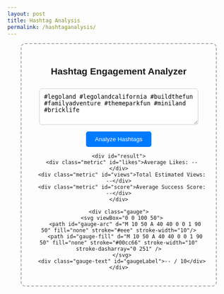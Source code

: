 ```yaml
---
layout: post
title: Hashtag Analysis
permalink: /hashtaganalysis/
---
```


<html lang="en">
<head>
  <meta charset="UTF-8" />
  <meta name="viewport" content="width=device-width, initial-scale=1.0"/>
  <title>Hashtag Engagement Analyzer</title>
  <style>
    .container {
      width: 400px;
      margin: auto;
      text-align: center;
      border: 2px dashed #aaa;
      padding: 20px;
      border-radius: 10px;
      font-family: Arial, sans-serif;
    }
    textarea {
      width: 90%;
      padding: 10px;
      margin-top: 10px;
      border-radius: 5px;
      border: 1px solid #ccc;
    }
    button {
      margin-top: 15px;
      padding: 10px 20px;
      border-radius: 5px;
      background-color: #007bff;
      color: white;
      border: none;
      cursor: pointer;
    }
    #result {
      margin-top: 20px;
      font-size: 16px;
    }
    .metric {
      margin-top: 10px;
    }

    .gauge {
      position: relative;
      width: 200px;
      height: 100px;
      margin: 30px auto 10px;
    }
    .gauge svg {
      width: 100%;
      height: 100%;
    }
    .gauge-text {
      font-size: 20px;
      font-weight: bold;
      position: absolute;
      top: 55px;
      left: 50%;
      transform: translateX(-50%);
    }
  </style>
</head>

<body>
  <div class="container">
    <h2>Hashtag Engagement Analyzer</h2>
    <textarea id="hashtagInput" rows="4">#legoland #legolandcalifornia #buildthefun #familyadventure #themeparkfun #miniland #bricklife</textarea>
    <br />
    <button onclick="analyzeHashtags()">Analyze Hashtags</button>

    <div id="result">
      <div class="metric" id="likes">Average Likes: --</div>
      <div class="metric" id="views">Total Estimated Views: --</div>
      <div class="metric" id="score">Average Success Score: --</div>
    </div>

    <div class="gauge">
      <svg viewBox="0 0 100 50">
        <path id="gauge-arc" d="M 10 50 A 40 40 0 0 1 90 50" fill="none" stroke="#eee" stroke-width="10"/>
        <path id="gauge-fill" d="M 10 50 A 40 40 0 0 1 90 50" fill="none" stroke="#00cc66" stroke-width="10" stroke-dasharray="0 251" />
      </svg>
      <div class="gauge-text" id="gaugeLabel">-- / 10</div>
    </div>
  </div>

  <script>
    async function analyzeHashtags() {
      const input = document.getElementById('hashtagInput').value;

      try {
        const res = await fetch('http://localhost:8891/api/hashtag', {
          method: 'POST',
          headers: {
            'Content-Type': 'application/json'
          },
          body: JSON.stringify({ hashtags: input })
        });

        const data = await res.json();

        if (res.ok) {
          const avgLikes = data.average_likes;
          const estViews = data.total_estimated_views;
          const score = data.average_hashtag_success_score;

          document.getElementById('likes').textContent = `Average Likes: ${avgLikes.toLocaleString()}`;
          document.getElementById('views').textContent = `Total Estimated Views: ${estViews.toLocaleString()}`;
          document.getElementById('score').textContent = `Average Success Score: ${score} / 10`;

          // Update gauge
          const gauge = document.getElementById('gauge-fill');
          const dash = (score / 10) * 251;
          gauge.setAttribute('stroke-dasharray', `${dash} 251`);

          // Optional: change color based on score
          let color = "#ff4d4d"; // red
          if (score >= 7) color = "#00cc66"; // green
          else if (score >= 4) color = "#ffcc00"; // yellow
          gauge.setAttribute('stroke', color);

          document.getElementById('gaugeLabel').textContent = `${score} / 10`;

        } else {
          document.getElementById('likes').textContent = 'Error: ' + (data.error || 'Invalid input');
          document.getElementById('views').textContent = '';
          document.getElementById('score').textContent = '';
          document.getElementById('gauge-fill').setAttribute('stroke-dasharray', `0 251`);
          document.getElementById('gaugeLabel').textContent = '-- / 10';
        }
      } catch (err) {
        console.error('Fetch error:', err);
        document.getElementById('likes').textContent = 'Error analyzing hashtags.';
        document.getElementById('views').textContent = '';
        document.getElementById('score').textContent = '';
        document.getElementById('gauge-fill').setAttribute('stroke-dasharray', `0 251`);
        document.getElementById('gaugeLabel').textContent = '-- / 10';
      }
    }
  </script>
</body>
</html>